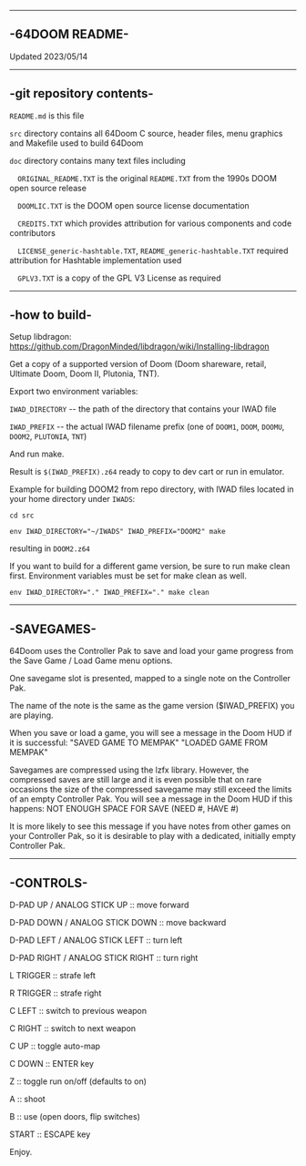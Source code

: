 ---------------
-64DOOM README-
---------------


Updated 2023/05/14


-------------------------
-git repository contents-
-------------------------

`README.md` is this file

`src` directory contains all 64Doom C source, header files, menu graphics and Makefile used to build 64Doom

`doc` directory contains many text files including

`  ORIGINAL_README.TXT` is the original `README.TXT` from the 1990s DOOM open source release
  
`  DOOMLIC.TXT` is the DOOM open source license documentation
  
`  CREDITS.TXT` which provides attribution for various components and code contributors
  
`  LICENSE_generic-hashtable.TXT`, `README_generic-hashtable.TXT` required attribution for Hashtable implementation used
  
`  GPLV3.TXT` is a copy of the GPL V3 License as required

--------------
-how to build-
--------------
Setup libdragon: https://github.com/DragonMinded/libdragon/wiki/Installing-libdragon

Get a copy of a supported version of Doom (Doom shareware, retail, Ultimate Doom, Doom II, Plutonia, TNT).

Export two environment variables:

`IWAD_DIRECTORY` -- the path of the directory that contains your IWAD file

`IWAD_PREFIX` -- the actual IWAD filename prefix (one of `DOOM1`, `DOOM`, `DOOMU`, `DOOM2`, `PLUTONIA`, `TNT`)

And run make.

Result is `$(IWAD_PREFIX).z64` ready to copy to dev cart or run in emulator.

Example for building DOOM2 from repo directory, with IWAD files located in your home directory under `IWADS`:

`cd src`

`env IWAD_DIRECTORY="~/IWADS" IWAD_PREFIX="DOOM2" make`

resulting in `DOOM2.z64`

If you want to build for a different game version, be sure to run make clean first. Environment variables must be set for make clean as well.

`env IWAD_DIRECTORY="." IWAD_PREFIX="." make clean`


-----------
-SAVEGAMES-
-----------

64Doom uses the Controller Pak to save and load your game progress from the Save Game / Load Game menu options.

One savegame slot is presented, mapped to a single note on the Controller Pak.

The name of the note is the same as the game version ($IWAD_PREFIX) you are playing.

When you save or load a game, you will see a message in the Doom HUD if it is successful:
"SAVED GAME TO MEMPAK"
"LOADED GAME FROM MEMPAK"

Savegames are compressed using the lzfx library. However, the compressed saves are still large and it is even possible that on rare occasions
the size of the compressed savegame may still exceed the limits of an empty Controller Pak. You will see a message in the Doom HUD if this happens:
NOT ENOUGH SPACE FOR SAVE (NEED #, HAVE #)

It is more likely to see this message if you have notes from other games on your Controller Pak, so it is desirable to play with a dedicated, initially empty
Controller Pak.

----------
-CONTROLS-
----------

D-PAD UP / ANALOG STICK UP :: move forward

D-PAD DOWN / ANALOG STICK DOWN :: move backward

D-PAD LEFT / ANALOG STICK LEFT :: turn left

D-PAD RIGHT / ANALOG STICK RIGHT :: turn right

L TRIGGER :: strafe left

R TRIGGER :: strafe right

C LEFT :: switch to previous weapon

C RIGHT :: switch to next weapon

C UP :: toggle auto-map

C DOWN :: ENTER key

Z :: toggle run on/off (defaults to on)

A :: shoot

B :: use (open doors, flip switches)

START :: ESCAPE key


Enjoy.
